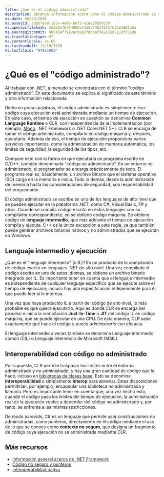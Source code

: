 ```yaml
---
title: ¿Qué es el código administrado?
description: Obtenga información sobre cómo el código administrado es código cuya ejecución la administra un tiempo de ejecución, Common Language Runtime (CLR).
ms.date: 06/20/2016
ms.assetid: 20bb7ea8-192e-4a96-8ef3-e10e1950fd3d
ms.openlocfilehash: 3e2a6576f84890afd35d74b2f0f5fb352a90236a
ms.sourcegitcommit: 965a5af7918acb0a3fd3baf342e15d511ef75188
ms.translationtype: HT
ms.contentlocale: es-ES
ms.lasthandoff: 11/18/2020
ms.locfileid: "94825902"
---
```

# <a name="what-is-managed-code"></a>¿Qué es el "código administrado"?

Al trabajar con .NET, a menudo se encontrará con el término "código administrado". En este documento se explica el significado de este término y otra información relacionada.

Dicho en pocas palabras, el código administrado es simplemente eso: código cuya ejecución está administrada mediante un tiempo de ejecución. En este caso, el tiempo de ejecución en cuestión se denomina **Common Language Runtime** o CLR, con independencia de la implementación (por ejemplo, [Mono](https://www.mono-project.com/), .NET Framework o .NET Core/.NET 5+). CLR se encarga de tomar el código administrado, compilarlo en código máquina y, después, ejecutarlo. Además de eso, el tiempo de ejecución proporciona varios servicios importantes, como la administración de memoria automática, los límites de seguridad, la seguridad de los tipos, etc.

Compare esto con la forma en que ejecutaría un programa escrito en C/C++, también denominado "código no administrado". En un entorno no administrado, el programador se encarga prácticamente de todo. El programa real es, básicamente, un archivo binario que el sistema operativo (SO) carga en la memoria e inicia. Todo lo demás, desde la administración de memoria hasta las consideraciones de seguridad, son responsabilidad del programador.

El código administrado se escribe en uno de los lenguajes de alto nivel que se pueden ejecutar en la plataforma .NET, como C#, Visual Basic, F# y otros. Cuando se compila código escrito en estos lenguajes con su compilador correspondiente, no se obtiene código máquina. Se obtiene código de **lenguaje intermedio**, que más adelante el tiempo de ejecución compila y ejecuta. C++ es la única excepción a esta regla, ya que también puede generar archivos binarios nativos y no administrados que se ejecutan en Windows.

## <a name="intermediate-language--execution"></a>Lenguaje intermedio y ejecución

¿Qué es el "lenguaje intermedio" (o IL)? Es un producto de la compilación de código escrito en lenguajes .NET de alto nivel. Una vez compilado el código escrito en uno de estos idiomas, se obtiene un archivo binario integrado por IL. Es importante tener en cuenta que el lenguaje intermedio es independiente de cualquier lenguaje específico que se ejecute sobre el tiempo de ejecución; incluso hay una especificación independiente para él, que puede leer si le interesa.

Una vez que haya producido IL a partir del código de alto nivel, lo más probable es que quiera ejecutarlo. Aquí es donde CLR se encarga del proceso e inicia la compilación **Just-In-Time** o **JIT** del código IL en código máquina, que se puede ejecutar en una CPU. De esta manera, CLR sabe exactamente qué hace el código y puede _administrarlo_ con eficacia.

El lenguaje intermedio a veces también se denomina Lenguaje intermedio común (CIL) o Lenguaje intermedio de Microsoft (MSIL).

## <a name="unmanaged-code-interoperability"></a>Interoperabilidad con código no administrado

Por supuesto, CLR permite traspasar los límites entre el entorno administrado y no administrado, y hay una gran cantidad de código que lo hace, incluso en [bibliotecas de clases base](framework-libraries.md). Esto se denomina **interoperabilidad** o simplemente **interop** para abreviar. Estas disposiciones permitirían, por ejemplo, encapsular una biblioteca no administrada y llamarla. Pero es importante tener en cuenta que, una vez hecho esto, cuando el código pasa los límites del tiempo de ejecución, la administración real de la ejecución vuelve a depender del código no administrado y, por tanto, se enfrenta a las mismas restricciones.

De modo parecido, C# es un lenguaje que permite usar construcciones no administradas, como punteros, directamente en el código mediante el uso de lo que se conoce como **contexto no seguro**, que designa un fragmento de código cuya ejecución no se administrada mediante CLR.

## <a name="more-resources"></a>Más recursos

* [Información general acerca de .NET Framework](../framework/get-started/overview.md)
* [Código no seguro y punteros](../csharp/programming-guide/unsafe-code-pointers/index.md)
* [Interoperabilidad nativa](./native-interop/index.md)
